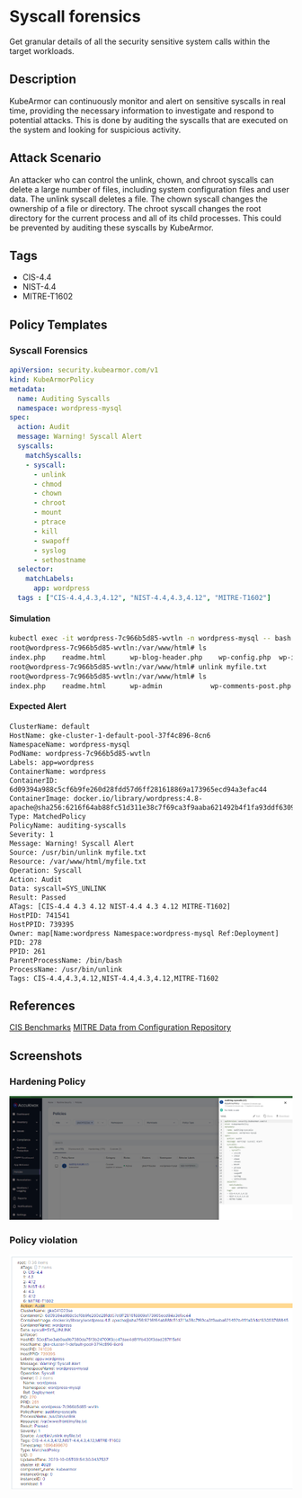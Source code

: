 # Syscall forensics
Get granular details of all the security sensitive system calls within the target workloads.

## Description
KubeArmor can continuously monitor and alert on sensitive syscalls in real time, providing the necessary information to investigate and respond to potential attacks. This is done by auditing the syscalls that are executed on the system and looking for suspicious activity.

## Attack Scenario
An attacker who can control the unlink, chown, and chroot syscalls can delete a large number of files, including system configuration files and user data. The unlink syscall deletes a file. The chown syscall changes the ownership of a file or directory. The chroot syscall changes the root directory for the current process and all of its child processes. This could be prevented by auditing these syscalls by KubeArmor.

## Tags
- CIS-4.4
- NIST-4.4
- MITRE-T1602

## Policy Templates
### Syscall Forensics
```yaml
apiVersion: security.kubearmor.com/v1
kind: KubeArmorPolicy
metadata:
  name: Auditing Syscalls 
  namespace: wordpress-mysql
spec:
  action: Audit
  message: Warning! Syscall Alert
  syscalls:
    matchSyscalls:
    - syscall:
      - unlink
      - chmod
      - chown
      - chroot
      - mount
      - ptrace
      - kill
      - swapoff
      - syslog
      - sethostname
  selector:
    matchLabels:
      app: wordpress
  tags : ["CIS-4.4,4.3,4.12", "NIST-4.4,4.3,4.12", "MITRE-T1602"]
```
#### Simulation
```sh
kubectl exec -it wordpress-7c966b5d85-wvtln -n wordpress-mysql -- bash
root@wordpress-7c966b5d85-wvtln:/var/www/html# ls
index.php    readme.html      wp-blog-header.php    wp-config.php  wp-includes        wp-login.php    myfile.txt        
root@wordpress-7c966b5d85-wvtln:/var/www/html# unlink myfile.txt
root@wordpress-7c966b5d85-wvtln:/var/www/html# ls
index.php    readme.html      wp-admin            wp-comments-post.php  wp-config.php  wp-cron.php  wp-links-opml.php  wp-login.php  wp-settings.php  wp-trackback.php
```

#### Expected Alert
```
ClusterName: default
HostName: gke-cluster-1-default-pool-37f4c896-8cn6
NamespaceName: wordpress-mysql
PodName: wordpress-7c966b5d85-wvtln
Labels: app=wordpress
ContainerName: wordpress
ContainerID: 6d09394a988c5cf6b9fe260d28fdd57d6ff281618869a173965ecd94a3efac44
ContainerImage: docker.io/library/wordpress:4.8-apache@sha256:6216f64ab88fc51d311e38c7f69ca3f9aaba621492b4f1fa93ddf63093768845
Type: MatchedPolicy
PolicyName: auditing-syscalls
Severity: 1
Message: Warning! Syscall Alert
Source: /usr/bin/unlink myfile.txt
Resource: /var/www/html/myfile.txt
Operation: Syscall
Action: Audit
Data: syscall=SYS_UNLINK
Result: Passed
ATags: [CIS-4.4 4.3 4.12 NIST-4.4 4.3 4.12 MITRE-T1602]
HostPID: 741541
HostPPID: 739395
Owner: map[Name:wordpress Namespace:wordpress-mysql Ref:Deployment]
PID: 278
PPID: 261
ParentProcessName: /bin/bash
ProcessName: /usr/bin/unlink
Tags: CIS-4.4,4.3,4.12,NIST-4.4,4.3,4.12,MITRE-T1602
```

## References
[CIS Benchmarks](https://www.cisecurity.org/cis-benchmarks)
[MITRE Data from Configuration Repository](https://attack.mitre.org/techniques/T1602/)

## Screenshots
### Hardening Policy
![](../images/cards/sysc-for-0.png)

### Policy violation
![](../images/cards/sysc-for-1.png)

